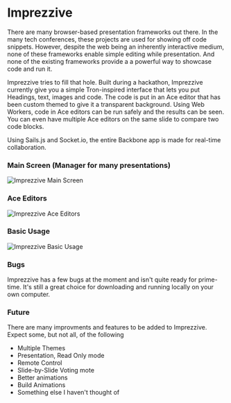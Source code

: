 # Imprezzive

There are many browser-based presentation frameworks out there. In the many tech conferences, these projects are used for showing off code snippets. However, despite the web being an inherently interactive medium, none of these frameworks enable simple editing while presentation. And none of the existing frameworks provide a a powerful way to showcase code and run it.

Imprezzive tries to fill that hole. Built during a hackathon, Imprezzive currently give you a simple Tron-inspired interface that lets you put Headings, text, images and code. The code is put in an Ace editor that has been custom themed to give it a transparent background. Using Web Workers, code in Ace editors can be run safely and the results can be seen. You can even have multiple Ace editors on the same slide to compare two code blocks.

Using Sails.js and Socket.io, the entire Backbone app is made for real-time collaboration.

### Main Screen (Manager for many presentations)

![Imprezzive Main Screen](http://naman.s3.amazonaws.com/imprezzive/mainScreen.png)

### Ace Editors 

![Imprezzive Ace Editors](http://naman.s3.amazonaws.com/imprezzive/code_editors.png)

### Basic Usage

![Imprezzive Basic Usage](http://naman.s3.amazonaws.com/imprezzive/imprezzive.gif)

### Bugs

Imprezzive has a few bugs at the moment and isn't quite ready for prime-time. It's still a great choice for downloading and running locally on your own computer.

### Future

There are many improvments and features to be added to Imprezzive. Expect some, but not all, of the following

- Multiple Themes
- Presentation, Read Only mode
- Remote Control
- Slide-by-Slide Voting mote
- Better animations
- Build Animations
- Something else I haven't thought of
